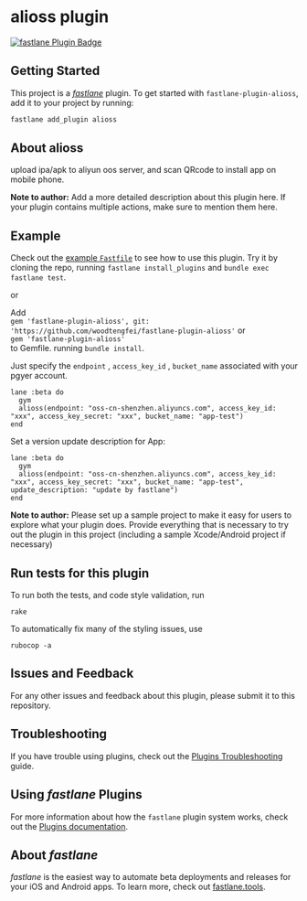 # alioss plugin

[![fastlane Plugin Badge](https://rawcdn.githack.com/fastlane/fastlane/master/fastlane/assets/plugin-badge.svg)](https://rubygems.org/gems/fastlane-plugin-alioss)

## Getting Started

This project is a [_fastlane_](https://github.com/fastlane/fastlane) plugin. To get started with `fastlane-plugin-alioss`, add it to your project by running:

```bash
fastlane add_plugin alioss
```

## About alioss

upload ipa/apk to aliyun oos server, and scan QRcode to install app on mobile phone.

**Note to author:** Add a more detailed description about this plugin here. If your plugin contains multiple actions, make sure to mention them here.

## Example

Check out the [example `Fastfile`](fastlane/Fastfile) to see how to use this plugin. Try it by cloning the repo, running `fastlane install_plugins` and `bundle exec fastlane test`.

or <br>

Add <br>
`gem 'fastlane-plugin-alioss', git: 'https://github.com/woodtengfei/fastlane-plugin-alioss'`  or <br> 
`gem 'fastlane-plugin-alioss'`  <br>
to Gemfile. running `bundle install`.


Just specify the `endpoint` , `access_key_id` , `bucket_name` associated with your pgyer account.

```
lane :beta do
  gym
  alioss(endpoint: "oss-cn-shenzhen.aliyuncs.com", access_key_id: "xxx", access_key_secret: "xxx", bucket_name: "app-test")
end
```

Set a version update description for App:

```
lane :beta do
  gym
  alioss(endpoint: "oss-cn-shenzhen.aliyuncs.com", access_key_id: "xxx", access_key_secret: "xxx", bucket_name: "app-test", update_description: "update by fastlane")
end
```

**Note to author:** Please set up a sample project to make it easy for users to explore what your plugin does. Provide everything that is necessary to try out the plugin in this project (including a sample Xcode/Android project if necessary)

## Run tests for this plugin

To run both the tests, and code style validation, run

```
rake
```

To automatically fix many of the styling issues, use
```
rubocop -a
```

## Issues and Feedback

For any other issues and feedback about this plugin, please submit it to this repository.

## Troubleshooting

If you have trouble using plugins, check out the [Plugins Troubleshooting](https://docs.fastlane.tools/plugins/plugins-troubleshooting/) guide.

## Using _fastlane_ Plugins

For more information about how the `fastlane` plugin system works, check out the [Plugins documentation](https://docs.fastlane.tools/plugins/create-plugin/).

## About _fastlane_

_fastlane_ is the easiest way to automate beta deployments and releases for your iOS and Android apps. To learn more, check out [fastlane.tools](https://fastlane.tools).
